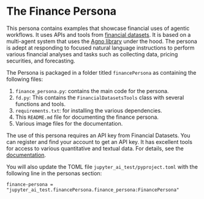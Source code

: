 # The Finance Persona

This persona contains examples that showcase financial uses of agentic workflows. It uses APIs and tools from [financial datasets](https://www.financialdatasets.ai). It is based on a multi-agent system that uses the [Agno library](https://github.com/agno-agi/agno) under the hood. The persona is adept at responding to focused natural language instructions to perform various financial analyses and tasks such as collecting data, pricing securities, and forecasting. 

The Persona is packaged in a folder titled `financePersona` as containing the following files:

1. `finance_persona.py`: contains the main code for the persona. 
2. `fd.py`: This contains the `FinancialDatasetsTools` class with several functions and tools.
3. `requirements.txt`: for installing the various dependencies. 
4. This `README.md` file for documenting the finance persona. 
5. Various image files for the documentation.

The use of this persona requires an API key from Financial Datasets. You can register and find your account to get an API key. It has excellent tools for access to various quantitative and textual data. For details, see the [documentation](https://docs.financialdatasets.ai/introduction).

You will also update the TOML file `jupyter_ai_test/pyproject.toml` with the following line in the personas section:

```
finance-persona = "jupyter_ai_test.financePersona.finance_persona:FinancePersona"
```


